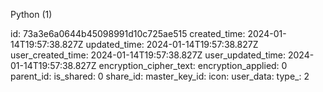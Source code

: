 Python (1)

id: 73a3e6a0644b45098991d10c725ae515
created_time: 2024-01-14T19:57:38.827Z
updated_time: 2024-01-14T19:57:38.827Z
user_created_time: 2024-01-14T19:57:38.827Z
user_updated_time: 2024-01-14T19:57:38.827Z
encryption_cipher_text: 
encryption_applied: 0
parent_id: 
is_shared: 0
share_id: 
master_key_id: 
icon: 
user_data: 
type_: 2